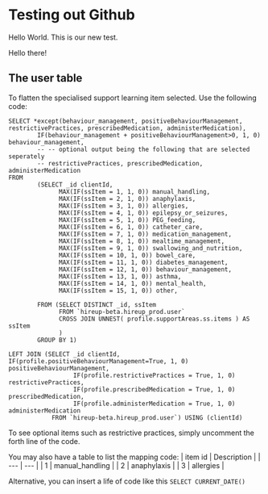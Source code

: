 # Testing out Github

Hello World. This is our new test.

Hello there!


## The user table
To flatten the specialised support learning item selected. Use the following code:
```
SELECT *except(behaviour_management, positiveBehaviourManagement, restrictivePractices, prescribedMedication, administerMedication), 
        IF(behaviour_management + positiveBehaviourManagement>0, 1, 0) behaviour_management, 
        -- -- optional output being the following that are selected seperately
        -- restrictivePractices, prescribedMedication, administerMedication
FROM
        (SELECT _id clientId,
              MAX(IF(ssItem = 1, 1, 0)) manual_handling,
              MAX(IF(ssItem = 2, 1, 0)) anaphylaxis,
              MAX(IF(ssItem = 3, 1, 0)) allergies,
              MAX(IF(ssItem = 4, 1, 0)) epilepsy_or_seizures,
              MAX(IF(ssItem = 5, 1, 0)) PEG_feeding,
              MAX(IF(ssItem = 6, 1, 0)) catheter_care,
              MAX(IF(ssItem = 7, 1, 0)) medication_management,
              MAX(IF(ssItem = 8, 1, 0)) mealtime_management,
              MAX(IF(ssItem = 9, 1, 0)) swallowing_and_nutrition,
              MAX(IF(ssItem = 10, 1, 0)) bowel_care,
              MAX(IF(ssItem = 11, 1, 0)) diabetes_management,
              MAX(IF(ssItem = 12, 1, 0)) behaviour_management,
              MAX(IF(ssItem = 13, 1, 0)) asthma,
              MAX(IF(ssItem = 14, 1, 0)) mental_health,
              MAX(IF(ssItem = 15, 1, 0)) other,

        FROM (SELECT DISTINCT _id, ssItem
              FROM `hireup-beta.hireup_prod.user`
              CROSS JOIN UNNEST( profile.supportAreas.ss.items ) AS ssItem
              )
        GROUP BY 1)
        
LEFT JOIN (SELECT _id clientId, IF(profile.positiveBehaviourManagement=True, 1, 0) positiveBehaviourManagement, 
                  IF(profile.restrictivePractices = True, 1, 0) restrictivePractices, 
                  IF(profile.prescribedMedication = True, 1, 0) prescribedMedication,
                  IF(profile.administerMedication = True, 1, 0) administerMedication
            FROM `hireup-beta.hireup_prod.user`) USING (clientId) 
```

To see optional items such as restrictive practices, simply uncomment the forth line of the code. 

You may also have a table to list the mapping code:
| item id | Description |
| --- | --- |
| 1 | manual_handling |
| 2 | anaphylaxis |
| 3 | allergies |

Alternative, you can insert a life of code like this
```SELECT CURRENT_DATE() ```
